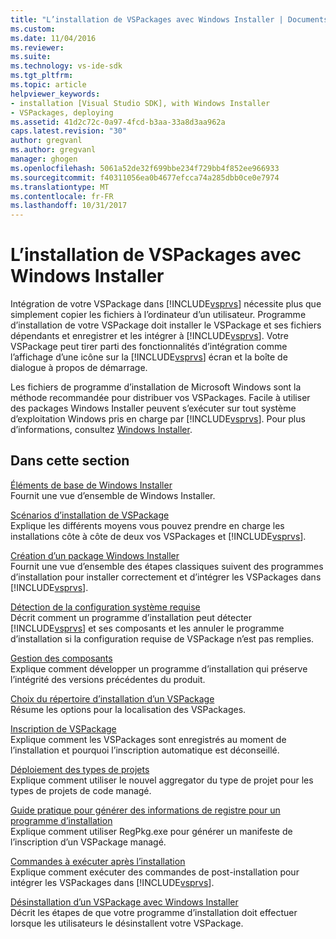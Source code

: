 ```yaml
---
title: "L’installation de VSPackages avec Windows Installer | Documents Microsoft"
ms.custom: 
ms.date: 11/04/2016
ms.reviewer: 
ms.suite: 
ms.technology: vs-ide-sdk
ms.tgt_pltfrm: 
ms.topic: article
helpviewer_keywords:
- installation [Visual Studio SDK], with Windows Installer
- VSPackages, deploying
ms.assetid: 41d2c72c-0a97-4fcd-b3aa-33a8d3aa962a
caps.latest.revision: "30"
author: gregvanl
ms.author: gregvanl
manager: ghogen
ms.openlocfilehash: 5061a52de32f699bbe234f729bb4f852ee966933
ms.sourcegitcommit: f40311056ea0b4677efcca74a285dbb0ce0e7974
ms.translationtype: MT
ms.contentlocale: fr-FR
ms.lasthandoff: 10/31/2017
---
```

# <a name="installing-vspackages-with-windows-installer"></a>L’installation de VSPackages avec Windows Installer
Intégration de votre VSPackage dans [!INCLUDE[vsprvs](../../code-quality/includes/vsprvs_md.md)] nécessite plus que simplement copier les fichiers à l’ordinateur d’un utilisateur. Programme d’installation de votre VSPackage doit installer le VSPackage et ses fichiers dépendants et enregistrer et les intégrer à [!INCLUDE[vsprvs](../../code-quality/includes/vsprvs_md.md)]. Votre VSPackage peut tirer parti des fonctionnalités d’intégration comme l’affichage d’une icône sur la [!INCLUDE[vsprvs](../../code-quality/includes/vsprvs_md.md)] écran et la boîte de dialogue à propos de démarrage.  
  
 Les fichiers de programme d’installation de Microsoft Windows sont la méthode recommandée pour distribuer vos VSPackages. Facile à utiliser des packages Windows Installer peuvent s’exécuter sur tout système d’exploitation Windows pris en charge par [!INCLUDE[vsprvs](../../code-quality/includes/vsprvs_md.md)]. Pour plus d’informations, consultez [Windows Installer](http://msdn.microsoft.com/en-us/121be21b-b916-43e2-8f10-8b080516d2a0).  
  
## <a name="in-this-section"></a>Dans cette section  
 [Éléments de base de Windows Installer](../../extensibility/internals/windows-installer-basics.md)  
 Fournit une vue d’ensemble de Windows Installer.  
  
 [Scénarios d’installation de VSPackage](../../extensibility/internals/vspackage-setup-scenarios.md)  
 Explique les différents moyens vous pouvez prendre en charge les installations côte à côte de deux vos VSPackages et [!INCLUDE[vsprvs](../../code-quality/includes/vsprvs_md.md)].  
  
 [Création d’un package Windows Installer](../../extensibility/internals/authoring-a-windows-installer-package.md)  
 Fournit une vue d’ensemble des étapes classiques suivent des programmes d’installation pour installer correctement et d’intégrer les VSPackages dans [!INCLUDE[vsprvs](../../code-quality/includes/vsprvs_md.md)].  
  
 [Détection de la configuration système requise](../../extensibility/internals/detecting-system-requirements.md)  
 Décrit comment un programme d’installation peut détecter [!INCLUDE[vsprvs](../../code-quality/includes/vsprvs_md.md)] et ses composants et les annuler le programme d’installation si la configuration requise de VSPackage n’est pas remplies.  
  
 [Gestion des composants](../../extensibility/internals/component-management.md)  
 Explique comment développer un programme d’installation qui préserve l’intégrité des versions précédentes du produit.  
  
 [Choix du répertoire d’installation d’un VSPackage](../../extensibility/internals/choosing-the-installation-directory-for-a-vspackage.md)  
 Résume les options pour la localisation des VSPackages.  
  
 [Inscription de VSPackage](../../extensibility/internals/vspackage-registration.md)  
 Explique comment les VSPackages sont enregistrés au moment de l’installation et pourquoi l’inscription automatique est déconseillé.  
  
 [Déploiement des types de projets](../../extensibility/internals/deploying-project-types.md)  
 Explique comment utiliser le nouvel aggregator du type de projet pour les types de projets de code managé.  
  
 [Guide pratique pour générer des informations de registre pour un programme d’installation](../../extensibility/internals/how-to-generate-registry-information-for-an-installer.md)  
 Explique comment utiliser RegPkg.exe pour générer un manifeste de l’inscription d’un VSPackage managé.  
  
 [Commandes à exécuter après l’installation](../../extensibility/internals/commands-that-must-be-run-after-installation.md)  
 Explique comment exécuter des commandes de post-installation pour intégrer les VSPackages dans [!INCLUDE[vsprvs](../../code-quality/includes/vsprvs_md.md)].  
  
 [Désinstallation d’un VSPackage avec Windows Installer](../../extensibility/internals/uninstalling-a-vspackage-with-windows-installer.md)  
 Décrit les étapes de que votre programme d’installation doit effectuer lorsque les utilisateurs le désinstallent votre VSPackage.  